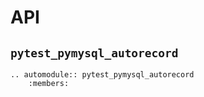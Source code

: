 # API

## `pytest_pymysql_autorecord`

```{eval-rst}
.. automodule:: pytest_pymysql_autorecord
    :members:
```
